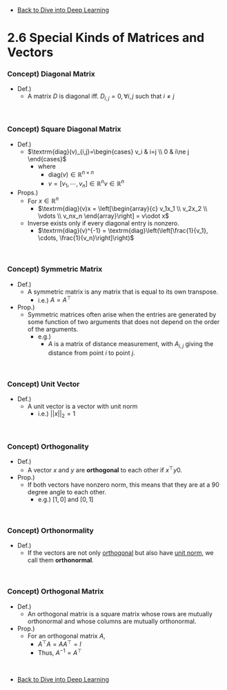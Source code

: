 * [Back to Dive into Deep Learning](../../main.md)

# 2.6 Special Kinds of Matrices and Vectors

### Concept) Diagonal Matrix
- Def.)
  - A matrix $`D`$ is diagonal iff. $`D_{i,j} = 0, \forall i,j \textrm{ such that } i\ne j`$

<br>

### Concept) Square Diagonal Matrix
- Def.)
  - $`\textrm{diag}(v)_{i,j}=\begin{cases}
      v_i & i=j \\
      0 & i\ne j
  \end{cases}`$
      - where
        - $`\textrm{diag}(v) \in \mathbb{R}^{n\times n}`$
        - $`v = \left[v_1, \cdots, v_n\right]\in \mathbb{R}^n`$$v\in \mathbb{R}^n$
- Props.)
  - For $`x\in \mathbb{R}^n`$
    - $`\textrm{diag}(v)x = \left[\begin{array}{c}
        v_1x_1 \\ v_2x_2 \\ \vdots \\ v_nx_n
    \end{array}\right] = v\odot x`$
  - Inverse exists only if every diagonal entry is nonzero.
    - $`\textrm{diag}(v)^{-1} = \textrm{diag}\left(\left[\frac{1}{v_1}, \cdots, \frac{1}{v_n}\right]\right)`$

<br>

### Concept) Symmetric Matrix
- Def.)
  - A symmetric matrix is any matrix that is equal to its own transpose.
    - i.e.) $`A = A^\top`$
- Prop.)
  - Symmetric matrices often arise when the entries are generated by some function of two arguments that does not depend on the order of the arguments.
    - e.g.)
      - $`A`$ is a matrix of distance measurement, with $`A_{i,j}`$ giving the distance from point $`i`$ to point $`j`$.

<br>

### Concept) Unit Vector
- Def.)
  - A unit vector is a vector with unit norm
    - i.e.) $`||x||_2 = 1`$

<br>

### Concept) Orthogonality
- Def.)
  - A vector $`x`$ and $`y`$ are **orthogonal** to each other if $`x^\top y 0`$.
- Prop.)
  - If both vectors have nonzero norm, this means that they are at a 90 degree angle to each other.
    - e.g.) $`\left[1,0\right]`$ and $`\left[0,1\right]`$

<br>

### Concept) Orthonormality
- Def.)
  - If the vectors are not only [orthogonal](#concept-orthogonality) but also have [unit norm](#concept-unit-vector), we call them **orthonormal**.

<br>

### Concept) Orthogonal Matrix
- Def.)
  - An orthogonal matrix is a square matrix whose rows are mutually orthonormal and whose columns are mutually orthonormal.
- Prop.)
  - For an orthogonal matrix $`A`$,
    - $`A^\top A = A A^\top = I`$
    - Thus, $`A^{-1} = A^\top`$












<br>

* [Back to Dive into Deep Learning](../../main.md)